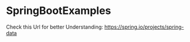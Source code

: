 # SpringBootExamples

Check this Url for better Understanding: https://spring.io/projects/spring-data
